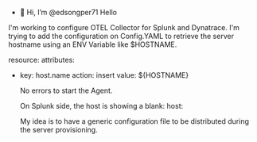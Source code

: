 - 👋 Hi, I’m @edsongper71
Hello

I'm working to configure OTEL Collector for Splunk and Dynatrace. I'm trying to add the configuration on Config.YAML to retrieve the server hostname
using an ENV Variable like $HOSTNAME.

resource:
   attributes:
   - key: host.name
     action: insert
     value:  ${HOSTNAME}
     
     No errors to start the Agent.
     
     On Splunk side, the host is showing a blank: host:
     
     My idea is to have a generic configuration file to be distributed during the server provisioning.

<!---
edsongper71/edsongper71 is a ✨ special ✨ repository because its `README.md` (this file) appears on your GitHub profile.
You can click the Preview link to take a look at your changes.
--->
